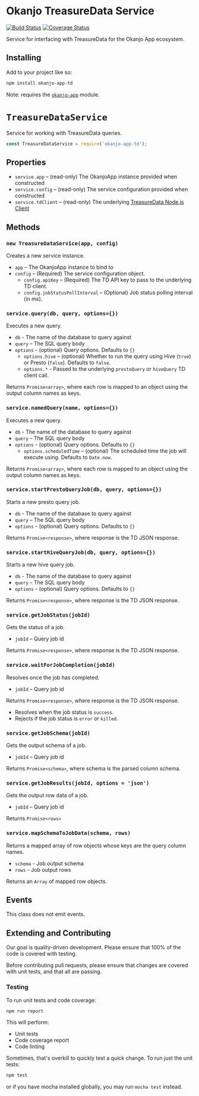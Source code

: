 # Okanjo TreasureData Service

[![Build Status](https://travis-ci.org/Okanjo/okanjo-app-td.svg?branch=master)](https://travis-ci.org/Okanjo/okanjo-app-td) [![Coverage Status](https://coveralls.io/repos/github/Okanjo/okanjo-app-td/badge.svg?branch=master)](https://coveralls.io/github/Okanjo/okanjo-app-td?branch=master)

Service for interfacing with TreasureData for the Okanjo App ecosystem.

## Installing

Add to your project like so: 

```sh
npm install okanjo-app-td
```

Note: requires the [`okanjo-app`](https://github.com/okanjo/okanjo-app) module.


# `TreasureDataService`

Service for working with TreasureData queries. 

```js
const TreasureDataService = require('okanjo-app-td');
```

## Properties
* `service.app` – (read-only) The OkanjoApp instance provided when constructed
* `service.config` – (read-only) The service configuration provided when constructed
* `service.tdClient` – (read-only) The underlying [TreasureData Node.js Client](https://github.com/treasure-data/td-client-node)  

## Methods

### `new TreasureDataService(app, config)`

Creates a new service instance.

* `app` – The OkanjoApp instance to bind to
* `config` – (Required) The service configuration object.
  * `config.apiKey` – (Required) The TD API key to pass to the underlying TD client.
  * `config.jobStatusPollInterval` – (Optional) Job status polling interval (in ms). 

### `service.query(db, query, options={})`
Executes a new query.

- `db` - The name of the database to query against
- `query` – The SQL query body
- `options` - (optional) Query options. Defaults to `{}`
  - `options.hive` – (optional) Whether to run the query using Hive (`true`) or Presto (`false`). Defaults to `false`.
  - `options.*` - Passed to the underlying `prestoQuery` or `hiveQuery` TD client call.
  
Returns `Promise<array>`, where each row is mapped to an object using the output column names as keys.


### `service.namedQuery(name, options={})`
Executes a new query.

- `db` - The name of the database to query against
- `query` – The SQL query body
- `options` - (optional) Query options. Defaults to `{}`
  - `options.scheduledTime` – (optional) The scheduled time the job will execute using. Defaults to `Date.now`.
 
Returns `Promise<array>`, where each row is mapped to an object using the output column names as keys.


### `service.startPrestoQueryJob(db, query, options={})`
Starts a new presto query job.

- `db` - The name of the database to query against
- `query` – The SQL query body
- `options` - (optional) Query options. Defaults to `{}`

Returns `Promise<response>`, where response is the TD JSON response.  

### `service.startHiveQueryJob(db, query, options={})`
Starts a new hive query job.

- `db` - The name of the database to query against
- `query` – The SQL query body
- `options` - (optional) Query options. Defaults to `{}`

Returns `Promise<response>`, where response is the TD JSON response.

### `service.getJobStatus(jobId)`
Gets the status of a job.

- `jobId` – Query job id

Returns `Promise<response>`, where response is the TD JSON response.

### `service.waitForJobCompletion(jobId)`
Resolves once the job has completed.

- `jobId` – Query job id

Returns `Promise<response>`, where response is the TD JSON response.

- Resolves when the job status is `success`.
- Rejects if the job status is `error` or `killed`.

### `service.getJobSchema(jobId)`
Gets the output schema of a job.

- `jobId` – Query job id

Returns `Promise<schema>`, where schema is the parsed column schema.

### `service.getJobResults(jobId, options = 'json')`
Gets the output row data of a job.

- `jobId` – Query job id

Returns `Promise<rows>`

### `service.mapSchemaToJobData(schema, rows)`
Returns a mapped array of row objects whose keys are the query column names.

- `schema` - Job output schema
- `rows` - Job output rows

Returns an `Array` of mapped row objects. 
 

## Events

This class does not emit events.


## Extending and Contributing 

Our goal is quality-driven development. Please ensure that 100% of the code is covered with testing.

Before contributing pull requests, please ensure that changes are covered with unit tests, and that all are passing. 

### Testing

To run unit tests and code coverage:

```sh
npm run report
```

This will perform:
* Unit tests
* Code coverage report
* Code linting

Sometimes, that's overkill to quickly test a quick change. To run just the unit tests:
 
```sh
npm test
```

or if you have mocha installed globally, you may run `mocha test` instead.
